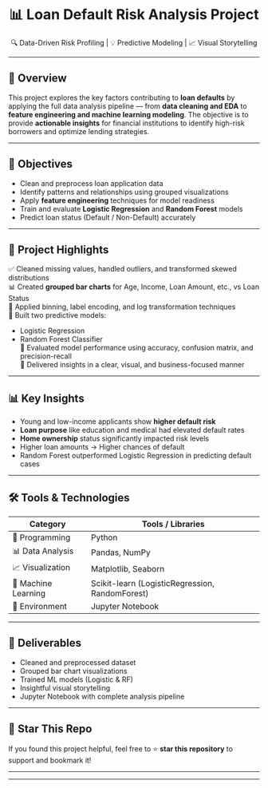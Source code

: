 
<h1 align="center">📊 Loan Default Risk Analysis Project</h1>

<p align="center">
  🔍 Data-Driven Risk Profiling | 💡 Predictive Modeling | 📈 Visual Storytelling
</p>

---

## 🚀 Overview

This project explores the key factors contributing to **loan defaults** by applying the full data analysis pipeline — from **data cleaning and EDA** to **feature engineering and machine learning modeling**. The objective is to provide **actionable insights** for financial institutions to identify high-risk borrowers and optimize lending strategies.

---

## 🎯 Objectives

- Clean and preprocess loan application data
- Identify patterns and relationships using grouped visualizations
- Apply **feature engineering** techniques for model readiness
- Train and evaluate **Logistic Regression** and **Random Forest** models
- Predict loan status (Default / Non-Default) accurately

---

## 📌 Project Highlights

✅ Cleaned missing values, handled outliers, and transformed skewed distributions  
📊 Created **grouped bar charts** for Age, Income, Loan Amount, etc., vs Loan Status  
🧹 Applied binning, label encoding, and log transformation techniques  
🧠 Built two predictive models:
- Logistic Regression  
- Random Forest Classifier  
🧪 Evaluated model performance using accuracy, confusion matrix, and precision-recall  
🧾 Delivered insights in a clear, visual, and business-focused manner

---

## 📊 Key Insights

- Young and low-income applicants show **higher default risk**
- **Loan purpose** like education and medical had elevated default rates
- **Home ownership** status significantly impacted risk levels
- Higher loan amounts → Higher chances of default
- Random Forest outperformed Logistic Regression in predicting default cases

---

## 🛠️ Tools & Technologies

| Category            | Tools / Libraries                             |
|---------------------|-----------------------------------------------|
| 🐍 Programming       | Python                                        |
| 📊 Data Analysis     | Pandas, NumPy                                 |
| 📈 Visualization     | Matplotlib, Seaborn                           |
| 🤖 Machine Learning  | Scikit-learn (LogisticRegression, RandomForest) |
| 🧪 Environment        | Jupyter Notebook                              |

---

## 📁 Deliverables

- Cleaned and preprocessed dataset  
- Grouped bar chart visualizations  
- Trained ML models (Logistic & RF)  
- Insightful visual storytelling  
- Jupyter Notebook with complete analysis pipeline  

---

## 🌟 Star This Repo

If you found this project helpful, feel free to ⭐ **star this repository** to support and bookmark it!

---



---


